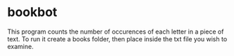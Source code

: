 # bookbot

This program counts the number of occurences of each letter in a piece of text. 
To run it create a books folder, then place inside the txt file you wish to examine.